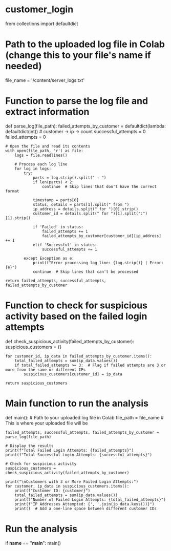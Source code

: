 # customer_login
from collections import defaultdict

# Path to the uploaded log file in Colab (change this to your file's name if needed)
file_name = '/content/server_logs.txt'

# Function to parse the log file and extract information
def parse_log(file_path):
    failed_attempts_by_customer = defaultdict(lambda: defaultdict(int))  # customer -> ip -> count
    successful_attempts = 0
    failed_attempts = 0

    # Open the file and read its contents
    with open(file_path, 'r') as file:
        logs = file.readlines()

        # Process each log line
        for log in logs:
            try:
                parts = log.strip().split(" - ")
                if len(parts) < 2:
                    continue  # Skip lines that don't have the correct format

                timestamp = parts[0]
                status, details = parts[1].split(" from ")
                ip_address = details.split(" for ")[0].strip()
                customer_id = details.split(" for ")[1].split(":")[1].strip()

                if 'Failed' in status:
                    failed_attempts += 1
                    failed_attempts_by_customer[customer_id][ip_address] += 1
                elif 'Successful' in status:
                    successful_attempts += 1

            except Exception as e:
                print(f"Error processing log line: {log.strip()} | Error: {e}")
                continue  # Skip lines that can't be processed

    return failed_attempts, successful_attempts, failed_attempts_by_customer

# Function to check for suspicious activity based on the failed login attempts
def check_suspicious_activity(failed_attempts_by_customer):
    suspicious_customers = {}

    for customer_id, ip_data in failed_attempts_by_customer.items():
        total_failed_attempts = sum(ip_data.values())
        if total_failed_attempts >= 3:  # Flag if failed attempts are 3 or more from the same or different IPs
            suspicious_customers[customer_id] = ip_data

    return suspicious_customers

# Main function to run the analysis
def main():
    # Path to your uploaded log file in Colab
    file_path = file_name  # This is where your uploaded file will be

    failed_attempts, successful_attempts, failed_attempts_by_customer = parse_log(file_path)

    # Display the results
    print(f"Total Failed Login Attempts: {failed_attempts}")
    print(f"Total Successful Login Attempts: {successful_attempts}")

    # Check for suspicious activity
    suspicious_customers = check_suspicious_activity(failed_attempts_by_customer)

    print("\nCustomers with 3 or More Failed Login Attempts:")
    for customer, ip_data in suspicious_customers.items():
        print(f"Customer ID: {customer}")
        total_failed_attempts = sum(ip_data.values())
        print(f"Number of Failed Login Attempts: {total_failed_attempts}")
        print(f"IP Addresses Attempted: {', '.join(ip_data.keys())}")
        print()  # Add a one-line space between different customer IDs

# Run the analysis
if __name__ == "__main__":
    main()
